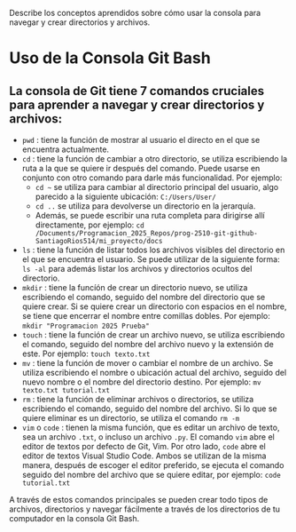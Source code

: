 Describe los conceptos aprendidos sobre cómo usar la consola para navegar y crear directorios y archivos.

# Uso de la Consola Git Bash

## La consola de Git tiene 7 comandos cruciales para aprender a navegar y crear directorios y archivos:

- `pwd` : tiene la función de mostrar al usuario el directo en el que se encuentra actualmente.
- `cd` : tiene la función de cambiar a otro directorio, se utiliza escribiendo la ruta a la que se quiere ir después del comando. Puede usarse en conjunto con otro comando para darle más funcionalidad. Por ejemplo:
  - `cd ~` se utiliza para cambiar al directorio principal del usuario, algo parecido a la siguiente ubicación: `C:/Users/User/`
  - `cd ..` se utiliza para devolverse un directorio en la jerarquía.
  - Además, se puede escribir una ruta completa para dirigirse allí directamente, por ejemplo: `cd /Documents/Programacion_2025_Repos/prog-2510-git-github-SantiagoRios514/mi_proyecto/docs`
- `ls` : tiene la función de listar todos los archivos visibles del directorio en el que se encuentra el usuario. Se puede utilizar de la siguiente forma: `ls -al` para además listar los archivos y directorios ocultos del directorio. 
- `mkdir` : tiene la funcíón de crear un directorio nuevo, se utiliza escribiendo el comando, seguido del nombre del directorio que se quiere crear. Si se quiere crear un directorio con espacios en el nombre, se tiene que encerrar el nombre entre comillas dobles. Por ejemplo: `mkdir "Programacion 2025 Prueba"` 
- `touch` : tiene la función de crear un archivo nuevo, se utiliza escribiendo el comando, seguido del nombre del archivo nuevo y la extensión de este. Por ejemplo: `touch texto.txt`
- `mv` : tiene la función de mover o cambiar el nombre de un archivo. Se utiliza escribiendo el nombre o ubicación actual del archivo, seguido del nuevo nombre o el nombre del directorio destino. Por ejemplo: `mv texto.txt tutorial.txt`
- `rm` : tiene la función de eliminar archivos o directorios, se utiliza escribiendo el comando, seguido del nombre del archivo. Si lo que se quiere eliminar es un directorio, se utiliza el comando `rm -m`
- `vim` o `code` : tienen la misma función, que es editar un archivo de texto, sea un archivo `.txt`, o incluso un archivo `.py`. El comando `vim` abre el editor de textos por defecto de Git, Vim. Por otro lado, `code` abre el editor de textos Visual Studio Code. Ambos se utilizan de la misma manera, después de escoger el editor preferido, se ejecuta el comando seguido del nombre del archivo que se quiere editar, por ejemplo: `code tutorial.txt`

A través de estos comandos principales se pueden crear todo tipos de archivos, directorios y navegar fácilmente a través de los directorios de tu computador en la consola Git Bash.
